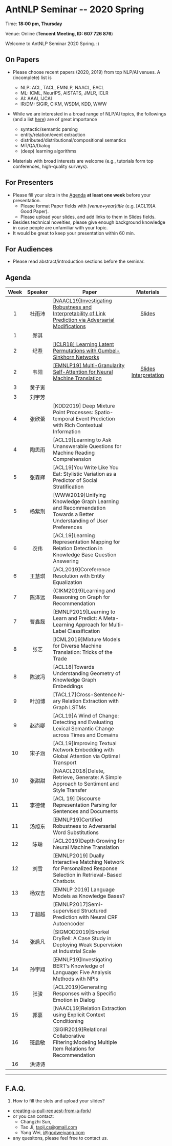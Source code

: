  # AntNLP Seminar -- 2020 Spring

Time: **18:00 pm, Thursday**

Venue: Online (**Tencent Meeting, ID: 607 726 876**)

Welcome to AntNLP Seminar 2020 Spring. :)

## On Papers

- Please choose recent papers (2020, 2019) from top NLP/AI venues. A (incomplete) list is
  - NLP: ACL, TACL, EMNLP, NAACL, EACL
  - ML:  ICML, NeurIPS, AISTATS, JMLR, ICLR
  - AI:  AAAI, IJCAI
  - IR/DM: SIGIR, CIKM, WSDM, KDD, WWW

- While we are interested in a broad range of NLP/AI topics, the followings (and a list [here](https://slack-files.com/T22T1UP8Q-FLT6K0WDV-c037db5283)) are of great importance

  - syntactic/semantic parsing
  - entity/relation/event extraction
  - distributed/distributional/compositional semantics
  - MT/QA/Dialog
  - (deep) learning algorithms

- Materials with broad interests are welcome (e.g., tutorials form top conferences, high-quality surveys).

## For Presenters

- Please fill your slots in the [Agenda](#agenda) **at least one week** before your presentation.
  - Please format Paper fields with *[venue+year]title* (e.g. [ACL19]A Good Paper).
  - Please upload your slides, and add links to them in Slides fields.
- Besides technical novelties, please give enough background knowledge in case people are unfamiliar with your topic.
- It would be great to keep your presentation within 60 min.

## For Audiences

- Please read abstract/introduction sections before the seminar.

## Agenda

Week   | Speaker   | Paper   | Materials
:---:  | :---: | --- | :---:
1      |  杜雨沛  | [[NAACL19]Investigating Robustness and Interpretability of Link Prediction via Adversarial Modifications](https://www.aclweb.org/anthology/N19-1337) | [Slides](https://docs.google.com/presentation/d/1wUul7ZYVPEV_SxKWDEQr4bNcNtq4BNfrMzYmq6FXtps/edit?usp=sharing)
1      |  郑淇  |  |
2      |  纪焘  | [[ICLR18] Learning Latent Permutations with Gumbel-Sinkhorn Networks](http://arxiv.org/abs/1802.08665) |
2      |  韦阳  | [[EMNLP19] Multi-Granularity Self-Attention for Neural Machine Translation](https://arxiv.org/abs/1909.02222) | [Slides](https://github.com/AntNLP/seminar/blob/master/2020Spring/week2/tree-transformer.pdf)<br>[Interpretation](https://godweiyang.com/2020/03/02/emnlp19-mgsa/)
3      |  黄子寅  |  |
3      |  刘宇芳  |  |
| 4 | 张欣蕾	|	[KDD2019] Deep Mixture Point Processes: Spatio-temporal Event Prediction with Rich Contextual Information|
| 4 | 陶思雨	|	[ACL19]Learning to Ask Unanswerable Questions for Machine Reading Comprehension|
| 5 | 张森辉	|	[ACL19]You Write Like You Eat: Stylistic Variation as a Predictor of Social Stratification|
| 5 | 杨紫荆	|	[WWW2019]Unifying Knowledge Graph Learning and Recommendation Towards a Better Understanding of User Preferences|
| 6 | 农伟	|	[ACL19]Learning Representation Mapping for Relation Detection in Knowledge Base Question Answering|
| 6 | 王慧琪	|	[ACL2019]Coreference Resolution with Entity Equalization|
| 7 | 陈泽远	|	(CIKM2019)Learning and Reasoning on Graph for Recommendation|
| 7 | 曹鑫磊	|	[EMNLP2019]Learning to Learn and Predict: A Meta-Learning Approach for Multi-Label Classification|
| 8 | 张艺	|	[ICML2019]Mixture Models for Diverse Machine Translation: Tricks of the Trade|
| 8 | 陈波冯	|	[ACL18]Towards Understanding Geometry of Knowledge Graph Embeddings|
| 9 | 叶加博	|	[TACL17]Cross-Sentence N-ary Relation Extraction with Graph LSTMs|
| 9 | 赵尚卿	|	[ACL19]A Wind of Change: Detecting and Evaluating Lexical Semantic Change across Times and Domains|
| 10 | 宋子涵	|	[ACL19]Improving Textual Network Embedding with Global Attention via Optimal Transport|
| 10 | 张甜甜	|	[NAACL2018]Delete, Retrieve, Generate: A Simple Approach to Sentiment and Style Transfer|
| 11 | 李德健	|	[ACL 19] Discourse Representation Parsing for Sentences and Documents|
| 11 | 汤旭东	|	[EMNLP19]Certified Robustness to Adversarial Word Substitutions|
| 12 | 陈聪	|	[ACL2019]Depth Growing for Neural Machine Translation|
| 12 | 刘雪	|	[EMNLP2019] Dually Interactive Matching Network for Personalized Response Selection in Retrieval-Based Chatbots|
| 13 | 杨双吉	|	[EMNLP 2019] Language Models as Knowledge Bases?|
| 13 | 丁超越	|	[EMNLP2017]Semi-supervised Structured Prediction with Neural CRF Autoencoder|
| 14 | 张启凡	|	[SIGMOD2019]Snorkel DryBell: A Case Study in Deploying Weak Supervision at Industrial Scale|
| 14 | 孙宇翔	|	[EMNLP19]Investigating BERT’s Knowledge of Language: Five Analysis Methods with NPIs|
| 15 | 张骏	|	[ACL2019]Generating Responses with a Specific Emotion in Dialog|
| 15 | 郭嘉	|	[NAACL19]Relation Extraction using Explicit Context Conditioning|
| 16 | 班启敏	|	[SIGIR2019]Relational Collaborative Filtering:Modeling Multiple Item Relations for Recommendation|
| 16 | 洪诗诗	||

---
## F.A.Q.

1. How to fill the slots and upload your slides?
- [creating-a-pull-request-from-a-fork/](https://help.github.com/articles/creating-a-pull-request-from-a-fork/)
- or you can contact:
  - Changzhi Sun,
  - Tao Ji, <taoji.cs@gmail.com>
  - Yang Wei, <i@godweiyang.com>
- any quesitons, please feel free to contact us.
